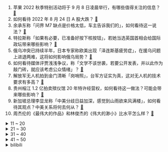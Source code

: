 1. 苹果 2022 秋季特别活动将于 9 月 8 日凌晨举行，有哪些值得关注的信息？ [:link:](https://www.zhihu.com/question/549854803)
2. 如何看待 2022 年 8 月 24 日 A 股大跌？ [:link:](https://www.zhihu.com/question/549745596)
3. 余承东称「问界 M7 缺点是价格太低，车主告诉我们的」，如何看待这一说法？ [:link:](https://www.zhihu.com/question/549806563)
4. 特拉斯称「如果有必要，已准备好按下核按钮」，若她当选英国首相会给国际政坛带来哪些影响？ [:link:](https://www.zhihu.com/question/549790084)
5. 俄乌冲突已持续半年，日本专家称欧美出现「泽连斯基疲劳症」，在援乌问题上进退两难，这将如何影响俄乌局势？ [:link:](https://www.zhihu.com/question/549782658)
6. 如何看待媒体评贾浅浅争议，称「文学不该世袭，若要公开发表，并以此作为敲门砖，就应该考虑公众情绪」？ [:link:](https://www.zhihu.com/question/549832658)
7. 解放军无人机拍到金门清晰「岗哨照」，台军方证实为真，这对无人机的技术要求有多高？ [:link:](https://www.zhihu.com/question/549766188)
8. 贵州榕江 1.2 亿拍卖殡仪馆 20 年特许经营权，如何看待这一做法？可能会带来哪些影响？ [:link:](https://www.zhihu.com/question/549737308)
9. 新加坡总理李显龙称「中美分歧日益加深，感觉到山雨欲来风满楼」，如何看待其观点？中美关系将何去何从？ [:link:](https://www.zhihu.com/question/549777862)
10. 周杰伦的《最伟大的作品》和林俊杰的《伟大的渺小》比水平怎么样？ [:link:](https://www.zhihu.com/question/543587064)
<details>
<summary>11 ~ 20</summary>

11. 网曝半盒田挂耳咖啡包上出现标语「每一个职场妈妈都欠孩子一句对不起」，还有哪些信息值得关注？ [:link:](https://www.zhihu.com/question/549811093)
12. 如何评价泽连斯基称杜金娜遇害不是乌克兰的责任，执行者并非乌公民？俄乌局势将如何发展？ [:link:](https://www.zhihu.com/question/549768729)
13. 常州市二手房全面取消限售，具体情况如何？将带来哪些影响？ [:link:](https://www.zhihu.com/question/549757324)
14. 《犬夜叉》桔梗不知道戈薇是她的转世吗？一直凶戈薇，明明是桔梗对四魂之玉许愿，戈薇才来的? [:link:](https://www.zhihu.com/question/470317731)
15. 台退役将领称「台海一旦开打，台湾『棋子』变『弃子』必然是最后输家」，如何评价其观点？ [:link:](https://www.zhihu.com/question/549783974)
16. 如何看待国内首批元宇宙公司之一影创科技被爆拖欠员工工资？此类公司的发展前景如何？ [:link:](https://www.zhihu.com/question/549667875)
17. 如何看待2022年《黑神话：悟空》出的实机演示里面的孙悟空不会跳？ [:link:](https://www.zhihu.com/question/549321203)
18. 快 30 岁的程序员，技术很一般，我是去考公还是努力提升技术？ [:link:](https://www.zhihu.com/question/542820925)
19. 开启一趟说走就走的旅行时，你在想什么？ [:link:](https://www.zhihu.com/question/548889737)
20. 女生如何避免整日以对象为中心、失去决策自我情感的能力？ [:link:](https://www.zhihu.com/question/547936310)
</details>
<details>
<summary>21 ~ 30</summary>

21. 大学期间的成绩影响考研吗？ [:link:](https://www.zhihu.com/question/504209341)
22. 日本经济还会重新崛起吗？ [:link:](https://www.zhihu.com/question/547543604)
23. 怎样以读网文的上瘾去读名著(正经书)？ [:link:](https://www.zhihu.com/question/541494078)
24. 《壮志凌云 2》为什么不用隐身战机进攻? [:link:](https://www.zhihu.com/question/548892483)
25. 二本女生农村家庭，考公去哪? [:link:](https://www.zhihu.com/question/545564866)
26. 失业很久（三个月以上）找不到合适的工作是什么感受？ [:link:](https://www.zhihu.com/question/29794914)
27. 有没有快速去除甲醛的方法？ [:link:](https://www.zhihu.com/question/541376702)
28. 如何看待《海贼王》1058 话情报透露，鹰眼米霍克悬赏 35 亿 9500 万，在世界又处于什么位置? [:link:](https://www.zhihu.com/question/549676812)
29. 收到 EMS 快递发现是录取通知书的一瞬间是什么心情？ [:link:](https://www.zhihu.com/question/473229158)
30. 有什么数学名词可以作为人名吗？ [:link:](https://www.zhihu.com/question/511404125)
</details>
<details>
<summary>31 ~ 40</summary>

31. 汪峰官宣新专辑 8 月 24 日发布，你对该新专辑有何期待？ [:link:](https://www.zhihu.com/question/548637115)
32. 丹麦哥本哈根放弃 2025 年前实现碳中和目标，为何会做出这一决定？实现「碳中和」难度有多大？ [:link:](https://www.zhihu.com/question/549741442)
33. 代入鸣人的角色会理解雏田吗？ [:link:](https://www.zhihu.com/question/549628536)
34. 你最常用的数据分析方法有哪些？ [:link:](https://www.zhihu.com/question/497981499)
35. 你有没有在一瞬间发现一个人城府很深？ [:link:](https://www.zhihu.com/question/479764299)
36. 买安卓平板电脑，系统生态和性能相比哪个更重要？ [:link:](https://www.zhihu.com/question/549686080)
37. 如何用平淡的语气写出虐到让人喘不过气，或让读者感到震撼、震惊的感觉？ [:link:](https://www.zhihu.com/question/265791395)
38. 有哪些日语是你日漫看多了自然而然就学会了的？ [:link:](https://www.zhihu.com/question/548844597)
39. 有哪些让你自己看到后有孤独感的画作？ [:link:](https://www.zhihu.com/question/66036089)
40. 山东舰在南海某海域开展实战化训练，有哪些信息值得关注？ [:link:](https://www.zhihu.com/question/549818057)
</details>
<details>
<summary>41 ~ 50</summary>

41. 今天出伏！「加长版三伏」终于结束了，你那里开始变凉爽了吗？你有什么想对这个夏天说的？ [:link:](https://www.zhihu.com/question/549591381)
42. 8 月 24 日，43.9 ℃ 四川高温「再次刷新纪录」，四川高温还将持续多久？该如何应对？ [:link:](https://www.zhihu.com/question/549796532)
43. 如何评价已有超过十个城市鼓励「团购买房」，但有地方政策出台一个月仍未能「成团」，团购买房能行得通吗？ [:link:](https://www.zhihu.com/question/543210348)
44. 如何评价《原神》须弥的主线剧情？ [:link:](https://www.zhihu.com/question/549800475)
45. 8 月 24 日沪深两市超 4400 股下挫，如何看待资深市场人士称任正非经济预判是导致大跌原因之一？ [:link:](https://www.zhihu.com/question/549801037)
46. 贵州茅台月饼被炒到 658 元，工作人员回应称「我们也没办法」，如何看待这一现象？到底是谁在买？ [:link:](https://www.zhihu.com/question/549800964)
47. 科比坠机遗体照遭泄露案出结果，瓦妮莎及共同原告将获赔 3100 万美元，你对科比有哪些深刻记忆？ [:link:](https://www.zhihu.com/question/549868161)
48. 如何评价《DOTA2》TI11 赛事所在的 7.32 版本改动？ [:link:](https://www.zhihu.com/question/549728848)
49. 如果给你一亿RMB让你余生都只能活在同一年内你愿意吗？ [:link:](https://www.zhihu.com/question/544433446)
50. 公司带新人最烦的是什么？ [:link:](https://www.zhihu.com/question/495787296)
</details><details>
<summary>bilibili</summary>

1. 从18楼摔到负一楼的手机长什么样子？还有修复的可能吗？ [:link:](//www.bilibili.com/video/BV1WT411c7si)
2. 【时代少年团】蜕变三周年 宋亚轩《乐园》 [:link:](//www.bilibili.com/video/BV1eg411r7FK)
3. 《原神》角色演示-「柯莱：林薮新芽」 [:link:](//www.bilibili.com/video/BV1iG4y1a7X4)
4. “笑死，还以为他们退圈了…原来不是老头帅了，是帅哥老了！！” [:link:](//www.bilibili.com/video/BV19t4y1J7Bt)
5. 《凤 凰 还 巢》 [:link:](//www.bilibili.com/video/BV1nG4y1r7Xi)
6. 七年长跑，我求婚了，在鲸鱼的见证下 [:link:](//www.bilibili.com/video/BV1MU4y167Ci)
7. 不如意事常八九 可与人言无二三 [:link:](//www.bilibili.com/video/BV1mt4y1J7Eb)
8. 开一家蜜雪冰城真的赚钱吗？我去呆上一周给您解惑！ [:link:](//www.bilibili.com/video/BV1ag411r78k)
9. “他们只是演了一场戏 忘不了的是我们”｜芝月仙剑仿妆系列 [:link:](//www.bilibili.com/video/BV1ee4y1f7aT)
10. 它没钱没票房，却吊打今年暑期档！ [:link:](//www.bilibili.com/video/BV1J14y1t7wW)
<details>
<summary>11 ~ 20</summary>

11. 这《叮叮当当》，真是太刑了！ [:link:](//www.bilibili.com/video/BV19U4y1r7Eu)
12. 【原神】3.0须弥草神瞳全收集（持续更新中） [:link:](//www.bilibili.com/video/BV1yN4y1F7aM)
13. 燕云十六声！国产开放世界新游科隆展5分钟实机首曝 [:link:](//www.bilibili.com/video/BV1AN4y1c7AZ)
14. bilibili七月黑马榜UP之叫我黑蚊！ [:link:](//www.bilibili.com/video/BV1yG411478C)
15. Phigros，但是原神 [:link:](//www.bilibili.com/video/BV1Wa41157gs)
16. 【医学博士】熬夜到几点会猝死？I 请为自己看完这个视频 [:link:](//www.bilibili.com/video/BV1bS4y1W7A5)
17. 九龄｜一眼惊艳｜当她穿上旗袍 [:link:](//www.bilibili.com/video/BV1xW4y187JG)
18. 父母的爱，改变重病孩子的一生！52万中国观众，打出8.6高分！ [:link:](//www.bilibili.com/video/BV1uU4y1k75K)
19. 【Re0】定格动画丨雷姆拉姆翻跳PAKU【Animist】 [:link:](//www.bilibili.com/video/BV1NV4y1x7pN)
20. 重申一遍：你可以呼吸 [:link:](//www.bilibili.com/video/BV1jW4y187EB)
</details>
<details>
<summary>21 ~ 30</summary>

21. 猫德学院关于被遗弃猫咪的声明 [:link:](//www.bilibili.com/video/BV1aB4y1x77L)
22. 儿子非要在家长会上展示才艺.... [:link:](//www.bilibili.com/video/BV1SP41157fr)
23. 课 堂 请 勿 对 对 子【中国近代史】！！！ [:link:](//www.bilibili.com/video/BV1iB4y1V7X8)
24. 坤 坤 vs 美 国 猛 男 [:link:](//www.bilibili.com/video/BV13B4y1z7xW)
25. 没有人能拒绝屑屑妮可～ [:link:](//www.bilibili.com/video/BV14d4y1d7Ph)
26. 大阪天国地狱扭蛋机怒花50W日元清台结果竟然... [:link:](//www.bilibili.com/video/BV1tU4y1k7nZ)
27. 法律人的第一次变装视频 [:link:](//www.bilibili.com/video/BV1st4y1n7rC)
28. 这  都  什  么  妖  魔  鬼  怪（十） [:link:](//www.bilibili.com/video/BV1vG41147Zp)
29. 我本来就是普通人，别对我期望太高。 [:link:](//www.bilibili.com/video/BV1XG4y1a7oT)
30. 【半佛】一年在海底捞过几十次生日。 [:link:](//www.bilibili.com/video/BV1Zg411r7by)
</details>
<details>
<summary>31 ~ 40</summary>

31. “读评论” [:link:](//www.bilibili.com/video/BV15a411G73Z)
32. 持续高温干旱下，浇不浇水的玉米能差多少？ [:link:](//www.bilibili.com/video/BV1vG4y1r7YS)
33. 危难时刻，需要有英雄挺身而出，《科拉尔金矿》 [:link:](//www.bilibili.com/video/BV1bN4y1F7yR)
34. 感觉他在演戏，又感觉没演！ [:link:](//www.bilibili.com/video/BV1q14y1t7Rn)
35. 还是小时候好（吗？ [:link:](//www.bilibili.com/video/BV1oe4y1o7sZ)
36. 14岁，新人UP主，将来想当漫画家 [:link:](//www.bilibili.com/video/BV1qd4y1R7XB)
37. 我居然算出了光头强砍了多少棵树 ？？【全网最细，不细抽我】 [:link:](//www.bilibili.com/video/BV1hP41157AE)
38. 新生吃饭有多尴尬 [:link:](//www.bilibili.com/video/BV1zB4y1V7uh)
39. 五十岁大叔拿命练习cf身法，我们还有什么资格不努力呢？ [:link:](//www.bilibili.com/video/BV1N14y1t7kC)
40. 【教程】人体进阶，用裤衩子和背心的方式理解人体，治好角色的肩周炎 [:link:](//www.bilibili.com/video/BV1MW4y1a71m)
</details>
<details>
<summary>41 ~ 50</summary>

41. 新番时光机！十年前的观众都在看什么神片？「2012年7月篇」 [:link:](//www.bilibili.com/video/BV1gB4y1V7sz)
42. 这玩意儿凭什么能火40年？！ [:link:](//www.bilibili.com/video/BV1Tv4y1F7qE)
43. 【MCx原神】你这原神太假了，你再说?!《年度巨制！方块上的提瓦特》(二) 四国旅途篇 [:link:](//www.bilibili.com/video/BV1Ba411d7My)
44. 【4k修复】绊爱出场曲 [:link:](//www.bilibili.com/video/BV14e4y1f7Kf)
45. 看到这种新闻，气愤！揪心！ [:link:](//www.bilibili.com/video/BV12g411r7tD)
46. 久等了！尽我所能把醒狮酥呈现给大家，我们中国也有属于自己的面点艺术品。 [:link:](//www.bilibili.com/video/BV13V4y1x7Qv)
47. “千年灵芝”既然不存在，那中科院微生物所的这个巨型灵芝是怎么回事？ [:link:](//www.bilibili.com/video/BV1Nd4y1A7AR)
48. 被 打 劫 必 备 小 妙 招 [:link:](//www.bilibili.com/video/BV1XG4y1a7Co)
49. 【阿斗】全景天窗，180度无敌观景天牢了解一下！美剧史诗巨作《权力的游戏》第2期 [:link:](//www.bilibili.com/video/BV1id4y1w7QA)
50. 你暑假作业一个字都没动是吧！ [:link:](//www.bilibili.com/video/BV1rS4y1W79a)
</details>
<details>
<summary>51 ~ 60</summary>

51. 我妹的办法，确实是最好的办法 [:link:](//www.bilibili.com/video/BV15B4y1V7yv)
52. 【不齐舞团】天灾无情人有情，献上我们的绵薄之力，愿每一次逆行都能平安归来，重庆加油！ [:link:](//www.bilibili.com/video/BV1yg411r74M)
53. 我是烟绯 不是张三！ [:link:](//www.bilibili.com/video/BV1eW4y187pZ)
54. 你有没有似曾相识的感觉 [:link:](//www.bilibili.com/video/BV1kT411w7WR)
55. 【鉴定热门】又来？网红直播薅国家二级保护植物！飞机在天上窗户破了怎么办？ [:link:](//www.bilibili.com/video/BV1wB4y1z7vd)
56. 大大怪带着小小怪来B站啦，童年DNA又双叒叕动啦！【高全胜&严彦子】 [:link:](//www.bilibili.com/video/BV1de4y1f7Tt)
57. IVE最新回归曲After LIKE MV公开 [:link:](//www.bilibili.com/video/BV13W4y187Mu)
58. 揭秘成本481摆摊买西瓜椰椰赚多少 [:link:](//www.bilibili.com/video/BV1Ad4y1d758)
59. ⚡️原来是疯狂星期四⚡️ [:link:](//www.bilibili.com/video/BV1V14y1t7vh)
60. 做自己不好吗？ [:link:](//www.bilibili.com/video/BV1bt4y1J74j)
</details>
<details>
<summary>61 ~ 70</summary>

61. “中华小子”8月25日燃爆回归！一身正气，初心不变！ [:link:](//www.bilibili.com/video/BV1zB4y1L7cJ)
62. 夜市 厨子拍照¥？？？ [:link:](//www.bilibili.com/video/BV1L14y1t7ji)
63. 【原神须弥草神瞳】散失的草神瞳全收集！分区域收集！贴心领跑防迷路！全网最贴心的须弥草神瞳攻略！ [:link:](//www.bilibili.com/video/BV1pa411G7p2)
64. 《妈 宝 猫 猫 队》 [:link:](//www.bilibili.com/video/BV1eW4y187HU)
65. 这是谁发明的吃鱼方法？简直离谱到家！ [:link:](//www.bilibili.com/video/BV1Wa41157DF)
66. 刘飞儿最喜欢的店，对我们来说却充满挑战【怎么这么值ep48-周记留一手特色烤鱼】 [:link:](//www.bilibili.com/video/BV1cB4y157te)
67. 酱紫剪？ [:link:](//www.bilibili.com/video/BV1rg41167YD)
68. 我为什么花了2000元买了这些冰淇淋？ [:link:](//www.bilibili.com/video/BV14B4y1z7rr)
69. 43℃高温，四川老人赤脚收玉米，背篓里没有一颗完好的：一粥一饭，当思来之不易！ [:link:](//www.bilibili.com/video/BV1Bg411r7gX)
70. 电子佛法可以超度碳基生物吗？通关游戏，我感觉自己要成佛了 [:link:](//www.bilibili.com/video/BV1H14y1t7gG)
</details>
<details>
<summary>71 ~ 80</summary>

71. 这个玩具也太丝滑了，但是暗藏玄鸡🐓！ [:link:](//www.bilibili.com/video/BV1Vd4y1Z7nz)
72. 如果一只手有6根手指，哪一根才算得上是中指？ [:link:](//www.bilibili.com/video/BV1kG41147km)
73. 《崩坏：星穹铁道》剧情PV：「梦魇」 [:link:](//www.bilibili.com/video/BV1od4y1R7Tf)
74. 女仆外卖零差评！ [:link:](//www.bilibili.com/video/BV1xB4y1x74d)
75. 麻烦给我们一条活路谢谢！ [:link:](//www.bilibili.com/video/BV1XD4y1z7ar)
76. 带给你甜辣并存的pop呀！～( ´▽` )ﾉ [:link:](//www.bilibili.com/video/BV1YU4y1k7bg)
77. 当你每天都能丢出一个随机品质的空岛？是传说还是普通全看脸！ 我的世界 [:link:](//www.bilibili.com/video/BV1zV4y1p7sA)
78. 0.12像素的小白点，承载全人类的未来 [:link:](//www.bilibili.com/video/BV11U4y1r7UM)
79. 【原神3.0】全站最快伪完结·须弥草神瞳全收集～超保姆一路流～轻松拿全109个（持续更新中ing） [:link:](//www.bilibili.com/video/BV1ZS4y1W7VL)
80. 这个思维，会断送你的大学四年 [:link:](//www.bilibili.com/video/BV1TV4y1x7YV)
</details>
<details>
<summary>81 ~ 90</summary>

81. 少年感坐姿拍照！这都拿不下你？ [:link:](//www.bilibili.com/video/BV1og41167y8)
82. 这都是什么学生？？？？造大学#1 [:link:](//www.bilibili.com/video/BV1vN4y1F7qL)
83. 【再长高3cm】睡前4分钟跟练，抓住二次增高机会！ [:link:](//www.bilibili.com/video/BV11d4y1w7tD)
84. 当你可以「垄断世界内的区块」其他人无法进入！？ [:link:](//www.bilibili.com/video/BV1BG4y1r7E5)
85. 便宜又好吃！粉丝反向安利速食大赏第二弹！ [:link:](//www.bilibili.com/video/BV1nB4y1x7Xz)
86. 玉帝：我真正的战斗力其实是天下无敌！！孙悟空都撑不过一个回合【六耳传】 [:link:](//www.bilibili.com/video/BV1wt4y1n7k2)
87. 《在玻璃桥上看见两个小孩电摇》 [:link:](//www.bilibili.com/video/BV1pG4y1v7YX)
88. 原神须弥失散的草神瞳，全收集攻略，贴心领跑不迷路！【璐璐咔】 [:link:](//www.bilibili.com/video/BV1nV4y1W7FE)
89. 同济大学军训汇演ikun压轴炸场 [:link:](//www.bilibili.com/video/BV1Mg411r7jJ)
90. 【Homme】万字硬核分析，红米教练到底神奇在哪里？三个维度全面解析Homme的执教风格 [:link:](//www.bilibili.com/video/BV1Kv4y1F7Pb)
</details>
<details>
<summary>91 ~ 100</summary>

91. 那一天，三舅下了很大一盘棋 [:link:](//www.bilibili.com/video/BV1Fd4y1A7Tk)
92. 白象、康师傅、今麦郎、五谷道场、统一红烧牛肉面真实测评，看哪家方便面更好吃？ [:link:](//www.bilibili.com/video/BV1kP41157W3)
93. 【汪峰新专辑发布】《也许我可以无视死亡》同名作品MV上线！ [:link:](//www.bilibili.com/video/BV1CD4y1z7NP)
94. 传统手工蓑衣 [:link:](//www.bilibili.com/video/BV1CU4y1r7fr)
95. 没娃旅游，要钱。带娃旅游，要命！ [:link:](//www.bilibili.com/video/BV1rP41157wr)
96. 难 买 ？ 那 就 别 买 了 [:link:](//www.bilibili.com/video/BV16V4y1p7NY)
97. 我在MC里发现了巨人！！【暮色森林#完结】 [:link:](//www.bilibili.com/video/BV1Zd4y1o7Z4)
98. 《不看可惜》的50万粉福利 [:link:](//www.bilibili.com/video/BV19T411c7pf)
99. 【原神】3.0更新补偿600原石！须弥地图新系统开放！圣遗物与祈愿系统优化！增加好友和队伍上限！温迪万叶史诗改动！送角色,武器,仙灵！3.0重要优化改动介绍！ [:link:](//www.bilibili.com/video/BV1zG4y1r7ND)
100. 卧槽……我完全理解什么叫长相身高不匹配了！ [:link:](//www.bilibili.com/video/BV1VT411w7xv)
</details></details>